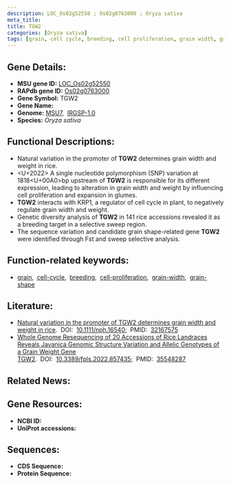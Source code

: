 ```yaml
---
description: LOC_Os02g52550 ; Os02g0763000 ; Oryza sativa
meta_title:
title: TGW2
categories: [Oryza sativa]
tags: [grain, cell cycle, breeding, cell proliferation, grain width, grain shape]
---
```


## Gene Details:
- **MSU gene ID:** [LOC_Os02g52550](http://rice.uga.edu/cgi-bin/ORF_infopage.cgi?orf=LOC_Os02g52550)  
- **RAPdb gene ID:** [Os02g0763000](https://rapdb.dna.affrc.go.jp/locus/?name=Os02g0763000)  
- **Gene Symbol:** TGW2
- **Gene Name:**
- **Genome:**  [MSU7](http://rice.uga.edu/),&nbsp;&nbsp;[IRGSP-1.0](https://rapdb.dna.affrc.go.jp/download/irgsp1.html)
- **Species:** *Oryza sativa*

## Functional Descriptions:
   - Natural variation in the promoter of **TGW2** determines grain width and weight in rice.
   - <U+2022> A single nucleotide polymorphism (SNP) variation at 1818<U+00A0>bp upstream of **TGW2** is responsible for its different expression, leading to alteration in grain width and weight by influencing cell proliferation and expansion in glumes.
   - **TGW2** interacts with KRP1, a regulator of cell cycle in plant, to negatively regulate grain width and weight.
   - Genetic diversity analysis of **TGW2** in 141 rice accessions revealed it as a breeding target in a selective sweep region.
   - The sequence variation and candidate grain shape-related gene **TGW2** were identified through Fst and sweep selective analysis.

## Function-related keywords:
   - [grain](/tags/grain/),&nbsp;&nbsp;[cell-cycle](/tags/cell-cycle/),&nbsp;&nbsp;[breeding](/tags/breeding/),&nbsp;&nbsp;[cell-proliferation](/tags/cell-proliferation/),&nbsp;&nbsp;[grain-width](/tags/grain-width/),&nbsp;&nbsp;[grain-shape](/tags/grain-shape/)

## Literature:
   - [Natural variation in the promoter of TGW2 determines grain width and weight in rice](https://www.doi.org/10.1111/nph.16540).&nbsp;&nbsp;DOI:&nbsp;&nbsp;[10.1111/nph.16540](https://www.doi.org/10.1111/nph.16540);&nbsp;&nbsp;PMID:&nbsp;&nbsp;[32167575](https://pubmed.ncbi.nlm.nih.gov/32167575/)
   - [Whole Genome Resequencing of 20 Accessions of Rice Landraces Reveals Javanica Genomic Structure Variation and Allelic Genotypes of a Grain Weight Gene TGW2](https://www.doi.org/10.3389/fpls.2022.857435).&nbsp;&nbsp;DOI:&nbsp;&nbsp;[10.3389/fpls.2022.857435](https://www.doi.org/10.3389/fpls.2022.857435);&nbsp;&nbsp;PMID:&nbsp;&nbsp;[35548287](https://pubmed.ncbi.nlm.nih.gov/35548287/)

## Related News:

## Gene Resources:
- **NCBI ID:**  []()
- **UniProt accessions:** [](https://www.uniprot.org/uniprotkb//entry)

## Sequences:
- **CDS Sequence:**
- **Protein Sequence:**
